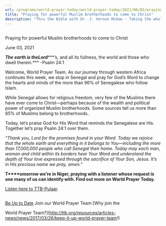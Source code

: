 ```yaml
---
url: /programs/world-prayer-today/world-prayer-today/2021/06/03/praying-for-powerful-muslim-brotherhoods-to-come-to-christ
title: "Praying for powerful Muslim brotherhoods to come to Christ"
description: "Thru the Bible with Dr. J. Vernon McGee - Taking the whole Word to the whole world"
---
```







## 
 Praying for powerful Muslim brotherhoods to come to Christ


June 03, 2021




***The earth is the******Lord******’s, and all its fullness, the world and those who dwell therein.*** -Psalm 24:1

Welcome, World Prayer Team. As our journey through western Africa continues this week, we stop in Senegal and pray for God’s Word to change the hearts and minds of the more than 96% of Senegalese who follow Islam.

While Senegal allows for religious freedom, very few of the Muslims there have ever come to Christ—perhaps because of the wealth and political power of organized Muslim brotherhoods. Some sources tell us more than 85% of Muslims belong to brotherhoods. 

Today, let’s praise God for His Word that reminds the Senegalese are His. Together let’s pray Psalm 24:1 over them.

*“Thank you, Lord for the promises found in your Word. Today we rejoice that the whole earth and everything in it belongs to You—including the more than 17,000,000 people who call Senegal their home. Today may each man, woman and child within its borders hear Your Word and understand the depth of Your love expressed through the sacrifice of Your Son, Jesus. It’s in His precious name we pray, amen.”*

**T****omorrow we’re in Niger, praying with a listener whose request is one many of us can identify with. Find out more on World Prayer Today.**

[Listen here to TTB-Pulaar](https://ttb.twr.org/home/day,0303/language,FUF).







## 




[Be Up to Date](http://feeds.feedburner.com/WorldPrayerToday "World Prayer Today RSS Feed")
Join our World Prayer Team
[Why join the  

World Prayer Team?](http://ttb.org/resources/articles-news/news/2017/03/26/keep-it-up-world-prayer-team!)




